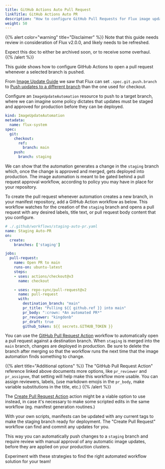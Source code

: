 ```yaml
---
title: GitHub Actions Auto Pull Request
linkTitle: GitHub Actions Auto PR
description: "How to configure GitHub Pull Requests for Flux image updates."
weight: 50
---
```


{{% alert color="warning" title="Disclaimer" %}}
Note that this guide needs review in consideration of Flux v2.0.0, and likely needs to be refreshed.

Expect this doc to either be archived soon, or to receive some overhaul.
{{% /alert %}}

This guide shows how to configure GitHub Actions to open a pull request whenever a selected branch is pushed.

From [Image Update Guide] we saw that Flux can set `.spec.git.push.branch` to [Push updates to a different branch] than the one used for checkout.

Configure an `ImageUpdateAutomation` resource to push to a target branch, where we can imagine some policy dictates that updates must be staged and approved for production before they can be deployed.

```yaml
kind: ImageUpdateAutomation
metadata:
  name: flux-system
spec:
  git:
    checkout:
      ref:
        branch: main
    push:
      branch: staging
```

We can show that the automation generates a change in the `staging` branch which, once the change is approved and merged, gets deployed into production. The image automation is meant to be gated behind a pull request approval workflow, according to policy you may have in place for your repository.

To create the pull request whenever automation creates a new branch, in your manifest repository, add a GitHub Action workflow as below. This workflow watches for the creation of the `staging` branch and opens a pull request with any desired labels, title text, or pull request body content that you configure.

```yaml
# ./.github/workflows/staging-auto-pr.yaml
name: Staging Auto-PR
on:
  create:
    branches: ['staging']

jobs:
  pull-request:
    name: Open PR to main
    runs-on: ubuntu-latest
    steps:
    - uses: actions/checkout@v3
      name: checkout

    - uses: repo-sync/pull-request@v2
      name: pull-request
      with:
        destination_branch: "main"
        pr_title: "Pulling ${{ github.ref }} into main"
        pr_body: ":crown: *An automated PR*"
        pr_reviewer: "kingdonb"
        pr_draft: true
        github_token: ${{ secrets.GITHUB_TOKEN }}
```

You can use the [GitHub Pull Request Action] workflow to automatically open a pull request against a destination branch. When `staging` is merged into the `main` branch, changes are deployed in production. Be sure to delete the branch after merging so that the workflow runs the next time that the image automation finds something to change.

{{% alert title="Additional options" %}}
The "GitHub Pull Request Action" reference linked above documents more options, like `pr_reviewer` and `pr_assignee`, that setting will help make this workflow more usable. You can assign reviewers, labels, (use markdown emojis in the `pr_body`, make variable substitutions in the title, etc.)
{{% /alert %}}

The [Create Pull Request Action] action might be a viable option to use instead, in case it's necessary to make some scripted edits in the same workflow (eg. manifest generation routines.)

With your own scripts, manifests can be updated with any current tags to make the staging branch ready for deployment. The "Create Pull Request" workflow can find and commit any updates for you.

This way you can automatically push changes to a `staging` branch and require review with manual approval of any automatic image updates, before they are applied on your production clusters.

Experiment with these strategies to find the right automated workflow solution for your team!

[Image Update Guide]: /flux/guides/image-update/
[Push updates to a different branch]: /flux/guides/image-update/#push-updates-to-a-different-branch
[GitHub Pull Request Action]: https://github.com/marketplace/actions/github-pull-request-action
[Create Pull Request Action]: https://github.com/marketplace/actions/create-pull-request
